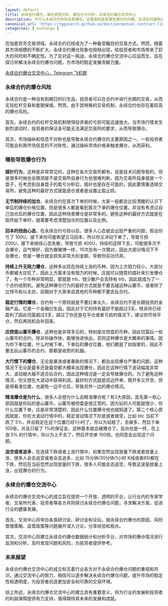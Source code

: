 ```yaml
---
layout: default
title: 永续合约爆仓，爆仓原因分析，爆仓行为分析，永续合约爆仓交流中心
description: 为什么永续合约你玩总是爆仓，这里面到底有哪些爆仓的内幕，应该如何避免这种爆仓，有没有永续合约爆仓的交流中心，共同探讨永续合约玩法心得。
canonical_url: 'https://tggsearch.github.io/docs/perpetual-contract-liquidation.html'
categories: [ exchange ]
---
```

在加密货币交易领域，永续合约已经成为了一种备受瞩目的交易方式。然而，随着其市场规模的不断扩大，永续合约爆仓现象也频频出现，给投资者和市场带来了巨大的风险和不确定性。为了应对这一挑战，永续合约爆仓交流中心应运而生，旨在探讨并解决永续合约爆仓问题，为市场的稳定发展贡献力量。

[永续合约爆仓交流中心，Telegram 飞机群](./302.html?target=https://t.me/perpcl)

### 永续合约的爆仓风险
永续合约是一种没有到期日的衍生品，投资者可以在合约中进行长期的交易，从而实现杠杆交易和套期保值。然而，由于其特殊的交易机制，永续合约也存在着较高的爆仓风险。

首先，永续合约的杠杆交易机制使得投资者的亏损可能迅速放大。当市场行情发生剧烈波动时，投资者的保证金可能无法满足交易所的要求，从而导致爆仓。

其次，市场操纵和信息不对称也是导致永续合约爆仓的主要原因之一。一些投资者可能会利用市场信息的不对称性，通过操纵市场价格来触发爆仓，从而获利。

### 哪些导致爆仓行为
**插针行为**，这种是非常常见的，这种在各大交易所都有，说是技术问题导致的，但是很多时候也会猜测是不是交易所自身行为也很难判断，因为交易所自身就是一个盘子，在考虑到自身盘子的盈亏分析后，插针也是存在可能的，因此要慎重选择交易所，避免这种的最好方式就是逐仓或者是设置止盈止损。

**无节制持续的加仓**，永续合约在首次下单的时候，大家一般都会比较清醒的认识下单后的爆仓价格位置，但是很多人都是看到首次下单的爆仓位置，并没有考虑过自己加仓后的爆仓位置，因此这种场景爆仓是非常多的。避免这种的最好方式就是在刚开始下单时，就需要考虑清楚加仓的位置以及比例。

**回本的扭曲心态**，在永续合约亏损以后，很多人心态就会出现严重的问题，假设你亏了 100U，接下来你可能希望立马回本，所以你又冲动下单了，导致亏损 200U，接下来继续心态失衡，导致亏损 400U，持续的这样下去，可能很多次不会爆仓，运气够好，因为像赌博一样，10次总有一次猜对，因此大部分情况下不会爆仓，但是一爆仓就会损失非常大的金额，导致你前功尽弃。

**持续上升无阻力爆仓**，这种多出现在持续上涨的币种，因为上方阻力较小，大部分币都被大庄吃了，因此上方基本没有阻力的时候，庄就可以随意的插针来引发爆仓了，有一个币种非常明显，那就是 trb，很少散户会去持有 trb，因此就成为了一个合约收割机，避免这种爆仓行为的最好方式就是不要去碰这种山寨币，或者除了比特币和以太坊，前期对于大家来说其他的币种都不要去玩合约。

**稳定行情的爆仓**，合约有一个原则就是不要扛单太久，永续合约不是长期投资的金融产品，它是一个金融衍生品，因此对于它的持有最好不能超过3天，除非你已经盈利了因此切莫超过3天，超过了你还是在平仓或者亏损的情况下，建议你尽快平仓，然后再找机会补回来。

**庄控盘山寨币爆仓**，这种也是非常多见的，特别是庄控盘的币种，因此切莫玩一些山寨币的合约，除非你操作快，能够快进快出，否则这种爆仓是大概率的事情。因为你下单位置，什么时候下单，下单后的爆仓位置，他们都是了如指掌的，因此不要去玩山寨币的合约，那都是收割的机器。

**大行情下的爆仓**，无论是暴涨或者暴跌的情况下，都会出现爆仓严重的问题，这种情况下无论是最多还是最空都大概率出现爆仓，因此在这种行情下波动幅度非常大，波动越大越不适合玩合约，因此这种情况是一定会导致爆仓的。为了避免这种情况，你又想在大波动中获得利润，最好的方式就是双边开单，既开多又开空，但是得看准位置，也避免一边平仓后，导致另外一边的爆仓情况。

**精准爆仓是为什么**，很多人会想为什么会精准爆仓呢？有2大原因，首先第一核心原因就是你玩的是山寨币，山寨币被控盘是很正常的，因为玩的人可能就很少，你什么位置下单，庄是非常清楚的，因此什么位置爆仓他也就知道了。第二个核心原因就是，你在大波动行情中的，稳定波动情况下抄底或者做空，比如 btc 当前下跌了 5%，并且稳定在这个位置已经1小时了，你以为站稳了，去做多，然后下单 100倍，并且只留了 1%的保证金，这种基本就会被爆仓了。反向也是一样，在上涨 5% 的行情中，你以为上不去了，然后开空单 100倍，也同意会出现这个问题。

**追空或者追多**，在连续下跌或者上涨行情中，如果忽然出现放量下跌或者放量上涨，很多人会去追空或者会去追多，比如 15分钟/30分钟/1小时 K线或者RSI都在下跌，然后在当前忽然出现放量的下跌，很多人可能会去追空，导致这波是放量上涨，出现爆仓的行为。

### 永续合约爆仓交流中心
永续合约爆仓交流中心的成立旨在提供一个开放、透明的平台，让行业内的专家学者、交易所代表、投资者等各方共同探讨永续合约爆仓问题，寻求解决方案，促进行业的健康发展。

首先，交流中心将举办各类研讨会、研讨会和论坛，就永续合约爆仓的原因、风险管理策略、监管政策等问题展开深入讨论，分享经验和观点。

其次，交流中心将建立永续合约爆仓数据统计和分析平台，对市场的爆仓情况进行监测和分析，及时发现问题和风险，为投资者提供参考。

### 未来展望
永续合约爆仓交流中心的成立标志着行业各方对于永续合约爆仓问题的重视和共识。通过交流中心的努力，相信可以逐步解决永续合约爆仓问题，提升市场的稳定性和透明度，为投资者创造更加安全和可靠的交易环境。

综上所述，永续合约爆仓交流中心的建立具有重要意义，将为行业的发展和投资者的利益保障提供有力支持，值得期待其未来的发展和成就。